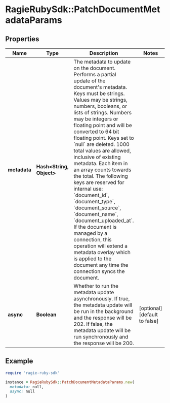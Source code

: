 # RagieRubySdk::PatchDocumentMetadataParams

## Properties

| Name | Type | Description | Notes |
| ---- | ---- | ----------- | ----- |
| **metadata** | **Hash&lt;String, Object&gt;** | The metadata to update on the document. Performs a partial update of the document&#39;s metadata. Keys must be strings. Values may be strings, numbers, booleans, or lists of strings. Numbers may be integers or floating point and will be converted to 64 bit floating point. Keys set to &#x60;null&#x60; are deleted. 1000 total values are allowed, inclusive of existing metadata. Each item in an array counts towards the total. The following keys are reserved for internal use: &#x60;document_id&#x60;, &#x60;document_type&#x60;, &#x60;document_source&#x60;, &#x60;document_name&#x60;, &#x60;document_uploaded_at&#x60;. If the document is managed by a connection, this operation will extend a metadata overlay which is applied to the document any time the connection syncs the document. |  |
| **async** | **Boolean** | Whether to run the metadata update asynchronously. If true, the metadata update will be run in the background and the response will be 202. If false, the metadata update will be run synchronously and the response will be 200. | [optional][default to false] |

## Example

```ruby
require 'ragie-ruby-sdk'

instance = RagieRubySdk::PatchDocumentMetadataParams.new(
  metadata: null,
  async: null
)
```

